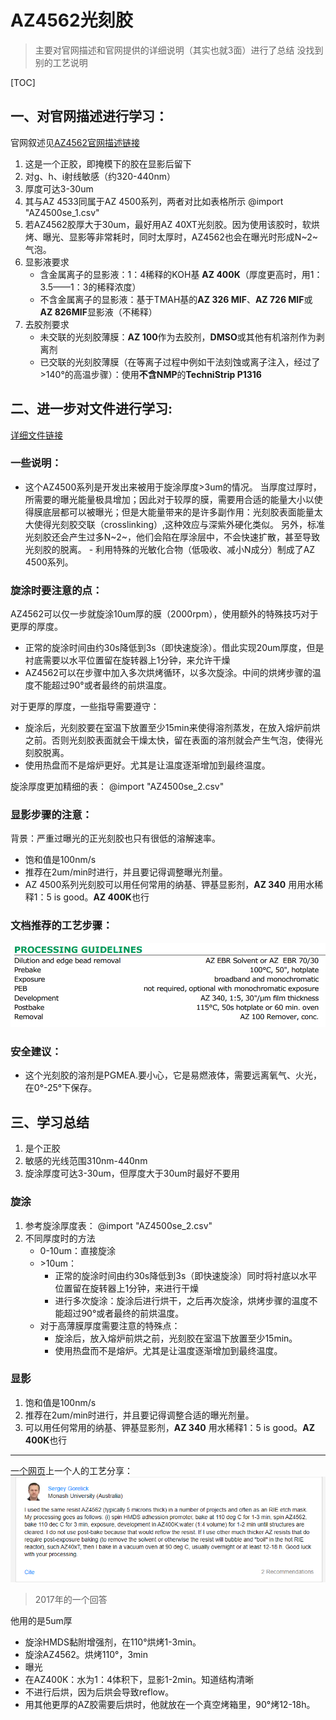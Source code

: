 # AZ4562光刻胶
> 主要对官网描述和官网提供的详细说明（其实也就3面）进行了总结
> 没找到别的工艺说明

[TOC]

## 一、对官网描述进行学习：
官网叙述见[AZ4562官网描述链接](https://www.microchemicals.com/products/photoresists/az_4562.html)
1. 这是一个正胶，即掩模下的胶在显影后留下
2. 对g、h、i射线敏感（约320-440nm）
3. 厚度可达3-30um
4. 其与AZ 4533同属于AZ 4500系列，两者对比如表格所示
   @import "AZ4500se_1.csv"
5. 若AZ4562胶厚大于30um，最好用AZ 40XT光刻胶。因为使用该胶时，软烘烤、曝光、显影等非常耗时，同时太厚时，AZ4562也会在曝光时形成N~2~气泡。
6. 显影液要求
   - 含金属离子的显影液：1：4稀释的KOH基 **AZ 400K**（厚度更高时，用1：3.5——1：3的稀释浓度）
   - 不含金属离子的显影液：基于TMAH基的**AZ 326 MIF**、**AZ 726 MIF**或 **AZ 826MIF**显影液（不稀释）
7. 去胶剂要求
   - 未交联的光刻胶薄膜：**AZ 100**作为去胶剂，**DMSO**或其他有机溶剂作为剥离剂
   - 已交联的光刻胶薄膜（在等离子过程中例如干法刻蚀或离子注入，经过了>140°的高温步骤）：使用**不含NMP**的**TechniStrip P1316**

## 二、进一步对文件进行学习:
[详细文件链接](tds_az_4500_series.pdf)


### 一些说明：
   - 这个AZ4500系列是开发出来被用于旋涂厚度>3um的情况。
        当厚度过厚时，所需要的曝光能量极具增加；因此对于较厚的膜，需要用合适的能量大小以使得膜底层都可以被曝光；但是大能量带来的是许多副作用：光刻胶表面能量太大使得光刻胶交联（crosslinking）,这种效应与深紫外硬化类似。
        另外，标准光刻胶还会产生过多N~2~，他们会陷在厚涂层中，不会快速扩散，甚至导致光刻胶的脱离。
    - 利用特殊的光敏化合物（低吸收、减小N成分）制成了AZ 4500系列。
### 旋涂时要注意的点：
   AZ4562可以仅一步就旋涂10um厚的膜（2000rpm），使用额外的特殊技巧对于更厚的厚度。
   - 正常的旋涂时间由约30s降低到3s（即快速旋涂）。借此实现20um厚度，但是衬底需要以水平位置留在旋转器上1分钟，来允许干燥
   - AZ4562可以在步骤中加入多次烘烤循环，以多次旋涂。中间的烘烤步骤的温度不能超过90°或者最终的前烘温度。

对于更厚的厚度，一些指导需要遵守：
   - 旋涂后，光刻胶要在室温下放置至少15min来使得溶剂蒸发，在放入熔炉前烘之前。否则光刻胶表面就会干燥太快，留在表面的溶剂就会产生气泡，使得光刻胶脱离。
   - 使用热盘而不是熔炉更好。尤其是让温度逐渐增加到最终温度。

旋涂厚度更加精细的表：
    @import "AZ4500se_2.csv"
### 显影步骤的注意：
   背景：严重过曝光的正光刻胶也只有很低的溶解速率。
   - 饱和值是100nm/s
   - 推荐在2um/min时进行，并且要记得调整曝光剂量。
   - AZ 4500系列光刻胶可以用任何常用的纳基、钾基显影剂，**AZ 340** 用用水稀释1：5  is good。**AZ 400K**也行
### 文档推荐的工艺步骤：
   ![](picture/2023-09-30-15-59-56.png)
### 安全建议：
   - 这个光刻胶的溶剂是PGMEA.要小心，它是易燃液体，需要远离氧气、火光，在0°-25°下保存。


## 三、学习总结

1. 是个正胶
2. 敏感的光线范围310nm-440nm
3. 旋涂厚度可达3-30um，但厚度大于30um时最好不要用
### 旋涂   
1. 参考旋涂厚度表：
    @import "AZ4500se_2.csv"
2. 不同厚度时的方法
   - 0-10um：直接旋涂
   - \>10um：
      - 正常的旋涂时间由约30s降低到3s（即快速旋涂）同时将衬底以水平位置留在旋转器上1分钟，来进行干燥
      - 进行多次旋涂：旋涂后进行烘干，之后再次旋涂，烘烤步骤的温度不能超过90°或者最终的前烘温度。
   - 对于高薄膜厚度需要注意的特殊点：
     - 旋涂后，放入熔炉前烘之前，光刻胶在室温下放置至少15min。
     - 使用热盘而不是熔炉。尤其是让温度逐渐增加到最终温度。
### 显影
1. 饱和值是100nm/s
2. 推荐在2um/min时进行，并且要记得调整合适的曝光剂量。
3. 可以用任何常用的纳基、钾基显影剂，**AZ 340** 用水稀释1：5  is good。**AZ 400K**也行

---
[一个网页](https://www.researchgate.net/post/How-to-overcome-the-reflow-of-positive-photoresist-AZ4562)上一个人的工艺分享：
![](picture/2023-10-07-12-01-22.png)
> 2017年的一个回答

他用的是5um厚
- 旋涂HMDS黏附增强剂，在110°烘烤1-3min。
- 旋涂AZ4562。烘烤110°，3min
- 曝光
- 在AZ400K：水为1：4体积下，显影1-2min。知道结构清晰
- 不进行后烘，因为后烘会导致reflow。
- 用其他更厚的AZ胶需要后烘时，他就放在一个真空烤箱里，90°烤12-18h。
